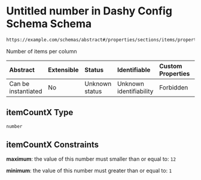 # Untitled number in Dashy Config Schema Schema

```txt
https://example.com/schemas/abstract#/properties/sections/items/properties/displayData/properties/itemCountX
```

Number of items per column

| Abstract            | Extensible | Status         | Identifiable            | Custom Properties | Additional Properties | Access Restrictions | Defined In                                                                             |
| :------------------ | :--------- | :------------- | :---------------------- | :---------------- | :-------------------- | :------------------ | :------------------------------------------------------------------------------------- |
| Can be instantiated | No         | Unknown status | Unknown identifiability | Forbidden         | Allowed               | none                | [dashy-config.schema.json*](../../out/dashy-config.schema.json "open original schema") |

## itemCountX Type

`number`

## itemCountX Constraints

**maximum**: the value of this number must smaller than or equal to: `12`

**minimum**: the value of this number must greater than or equal to: `1`
